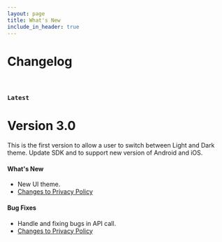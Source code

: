 ```yaml
---
layout: page
title: What's New
include_in_header: true
---
```


# Changelog


<br>

### `Latest`
# **Version 3.0**
This is the first version to allow a user to switch between Light and Dark theme.
Update SDK and to support new version of Android and iOS.

#### What's New
- New UI theme.
- [Changes to Privacy Policy](/privacypolicy)

#### Bug Fixes
- Handle and fixing bugs in API call.
- [Changes to Privacy Policy](/privacypolicy)

<br>
